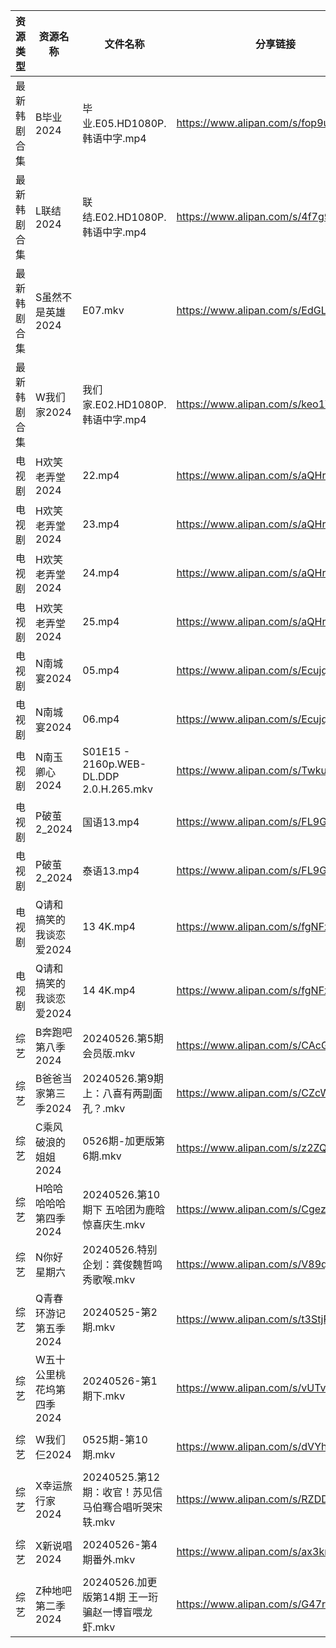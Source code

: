 | 资源类型   | 资源名称            | 文件名称                                    | 分享链接                                 | 更新时间                |
| ------ | --------------- | --------------------------------------- | ------------------------------------ | ------------------- |
| 最新韩剧合集 | B毕业2024         | 毕业.E05.HD1080P.韩语中字.mp4                 | https://www.alipan.com/s/fop9uyywL8B | 2024-05-26 00:05:08 |
| 最新韩剧合集 | L联结2024         | 联结.E02.HD1080P.韩语中字.mp4                 | https://www.alipan.com/s/4f7g9UiAEUn | 2024-05-26 00:10:46 |
| 最新韩剧合集 | S虽然不是英雄2024     | E07.mkv                                 | https://www.alipan.com/s/EdGLefHeWvz | 2024-05-26 00:07:16 |
| 最新韩剧合集 | W我们家2024        | 我们家.E02.HD1080P.韩语中字.mp4                | https://www.alipan.com/s/keo1YwSJiuD | 2024-05-26 00:10:54 |
| 电视剧    | H欢笑老弄堂2024      | 22.mp4                                  | https://www.alipan.com/s/aQHrpgJiHnZ | 2024-05-26 00:05:47 |
| 电视剧    | H欢笑老弄堂2024      | 23.mp4                                  | https://www.alipan.com/s/aQHrpgJiHnZ | 2024-05-26 00:05:46 |
| 电视剧    | H欢笑老弄堂2024      | 24.mp4                                  | https://www.alipan.com/s/aQHrpgJiHnZ | 2024-05-26 00:05:46 |
| 电视剧    | H欢笑老弄堂2024      | 25.mp4                                  | https://www.alipan.com/s/aQHrpgJiHnZ | 2024-05-26 00:05:46 |
| 电视剧    | N南城宴2024        | 05.mp4                                  | https://www.alipan.com/s/EcujqdaQJ8C | 2024-05-26 14:06:16 |
| 电视剧    | N南城宴2024        | 06.mp4                                  | https://www.alipan.com/s/EcujqdaQJ8C | 2024-05-26 14:06:16 |
| 电视剧    | N南玉卿心2024       | S01E15 - 2160p.WEB-DL.DDP 2.0.H.265.mkv | https://www.alipan.com/s/TwkuXQKfGqm | 2024-05-26 14:06:25 |
| 电视剧    | P破茧2_2024       | 国语13.mp4                                | https://www.alipan.com/s/FL9GZXhVoDa | 2024-05-26 14:06:45 |
| 电视剧    | P破茧2_2024       | 泰语13.mp4                                | https://www.alipan.com/s/FL9GZXhVoDa | 2024-05-26 14:06:45 |
| 电视剧    | Q请和搞笑的我谈恋爱2024  | 13 4K.mp4                               | https://www.alipan.com/s/fgNFxqmShaR | 2024-05-26 14:06:55 |
| 电视剧    | Q请和搞笑的我谈恋爱2024  | 14 4K.mp4                               | https://www.alipan.com/s/fgNFxqmShaR | 2024-05-26 14:06:55 |
| 综艺     | B奔跑吧第八季2024     | 20240526.第5期 会员版.mkv                    | https://www.alipan.com/s/CAcGkk8vZXT | 2024-05-26 14:08:21 |
| 综艺     | B爸爸当家第三季2024    | 20240526.第9期上：八喜有两副面孔？.mkv              | https://www.alipan.com/s/CZcWZGAe35k | 2024-05-26 14:08:24 |
| 综艺     | C乘风破浪的姐姐2024    | 0526期-加更版第6期.mkv                        | https://www.alipan.com/s/z2ZQFhKX5nR | 2024-05-26 14:08:31 |
| 综艺     | H哈哈哈哈哈第四季2024   | 20240526.第10期下 五哈团为鹿晗惊喜庆生.mkv           | https://www.alipan.com/s/CgezbEPvmVp | 2024-05-26 14:08:46 |
| 综艺     | N你好星期六          | 20240526.特别企划：龚俊魏哲鸣秀歌喉.mkv              | https://www.alipan.com/s/V89qnjC6T3z | 2024-05-26 14:09:28 |
| 综艺     | Q青春环游记第五季2024   | 20240525-第2期.mkv                        | https://www.alipan.com/s/t3StjPH9G3k | 2024-05-26 00:09:27 |
| 综艺     | W五十公里桃花坞第四季2024 | 20240526-第1期下.mkv                       | https://www.alipan.com/s/vUTvQycFkAZ | 2024-05-26 14:09:56 |
| 综艺     | W我们仨2024        | 0525期-第10期.mkv                          | https://www.alipan.com/s/dVYhFcy3TMz | 2024-05-26 00:09:44 |
| 综艺     | X幸运旅行家2024      | 20240525.第12期：收官！苏见信马伯骞合唱听哭宋轶.mkv       | https://www.alipan.com/s/RZDDSUSyf4Y | 2024-05-26 00:09:57 |
| 综艺     | X新说唱2024        | 20240526-第4期番外.mkv                      | https://www.alipan.com/s/ax3krBHPWuN | 2024-05-26 14:10:13 |
| 综艺     | Z种地吧第二季2024     | 20240526.加更版第14期 王一珩骗赵一博盲喂龙虾.mkv        | https://www.alipan.com/s/G47r6Pn4GFV | 2024-05-26 14:10:23 |
